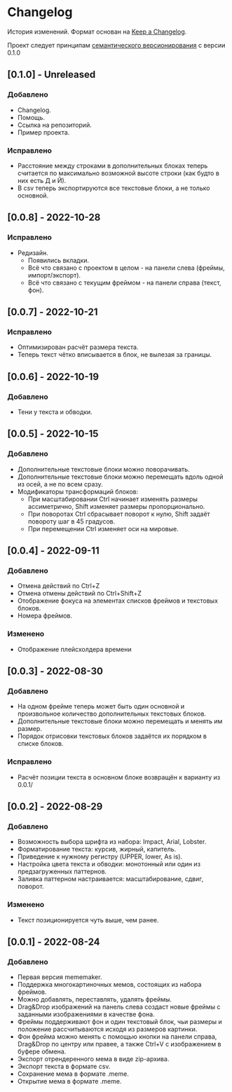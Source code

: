 # Changelog

История изменений. Формат основан на [Keep a Changelog](https://keepachangelog.com/en/1.0.0/).

Проект следует принципам [семантического версионирования](https://semver.org/) с версии 0.1.0
<!-- 
Руководящие принципы
Лог изменений — для людей, а не для машин.
Для каждой версии без исключения следует создать отдельный раздел.
Однотипные изменения следует группировать.
Следует предусмотреть возможность поставить ссылку на любую версию или раздел.
Последняя версия должна идти в начале файла.
Указаны даты выпуска каждой версии.
Уточните, следуете ли вы принципам семантического версионирования.

Типы изменений
Добавлено — для новых функций.
Изменено — для изменений в существующей функциональности.
Устарело — для функций, которые скоро будут удалены.
Удалено — для удалённых на данный момент функций.
Исправлено — для любых исправлений багов.
Безопасность — на случай уязвимостей.
-->

## [0.1.0] - Unreleased
### Добавлено
 - Changelog.
 - Помощь.
 - Ссылка на репозиторий.
 - Пример проекта.
### Исправлено
 - Расстояние между строками в дополнительных блоках теперь считается по максимально возможной высоте строки (как будто в них есть Д и Й).
 - В csv теперь экспортируются все текстовые блоки, а не только основной.

## [0.0.8] - 2022-10-28
### Исправлено
 - Редизайн.
    - Появились вкладки.
    - Всё что связано с проектом в целом - на панели слева (фреймы, импорт/экспорт).
    - Всё что связано с текущим фреймом - на панели справа (текст, фон).

## [0.0.7] - 2022-10-21
### Исправлено
 - Оптимизирован расчёт размера текста.
 - Теперь текст чётко вписывается в блок, не вылезая за границы.

## [0.0.6] - 2022-10-19
### Добавлено
 - Тени у текста и обводки.

## [0.0.5] - 2022-10-15
### Добавлено
 - Дополнительные текстовые блоки можно поворачивать.
 - Дополнительные текстовые блоки можно перемещать вдоль одной из осей, а не по всем сразу.
 - Модификаторы трансформаций блоков: 
    - При масштабировании Ctrl начинает изменять размеры ассиметрично, Shift изменяет размеры пропорционально.
    - При поворотах Ctrl сбрасывает поворот к нулю, Shift задаёт повороту шаг в 45 градусов.
    - При перемещении Ctrl изменяет оси на мировые.

## [0.0.4] - 2022-09-11
### Добавлено
 - Отмена действий по Ctrl+Z
 - Отмена отмены действий по Ctrl+Shift+Z
 - Отображение фокуса на элементах списков фреймов и текстовых блоков.
 - Номера фреймов.
### Изменено
 - Отображение плейсхолдера времени

## [0.0.3] - 2022-08-30
### Добавлено
 - На одном фрейме теперь может быть один основной и произвольное количество дополнительных текстовых блоков.
 - Дополнительные текстовые блоки можно перемещать и менять им размер.
 - Порядок отрисовки текстовых блоков задаётся их порядком в списке блоков.
### Исправлено
 - Расчёт позиции текста в основном блоке возвращён к варианту из 0.0.1/


## [0.0.2] - 2022-08-29
### Добавлено
 - Возможность выбора шрифта из набора: Impact, Arial, Lobster.
 - Форматирование текста: курсив, жирный, капитель.
 - Приведение к нужному регистру (UPPER, lower, As is).
 - Настройка цвета текста и обводки: монотонный или один из предзагруженных паттернов.
 - Заливка паттерном настраивается: масштабирование, сдвиг, поворот.
### Изменено
 - Текст позиционируется чуть выше, чем ранее.

## [0.0.1] - 2022-08-24
### Добавлено
 - Первая версия mememaker.
 - Поддержка многокартиночных мемов, состоящих из набора фреймов.
 - Можно добавлять, переставлять, удалять фреймы.
 - Drag&Drop изображений на панель слева создаст новые фреймы с заданными изображениями в качестве фона.
 - Фреймы поддерживают фон и один текстовый блок, чьи размеры и положение рассчитываются исходя из размеров картинки.
 - Фон фрейма можно менять с помощью кнопки на панели справа, Drag&Drop по центру или правее, а также Ctrl+V с изображением в буфере обмена.
 - Экспорт отрендеренного мема в виде zip-архива.
 - Экспорт текста в формате csv.
 - Сохранение мема в формате .meme.
 - Открытие мема в формате .meme.